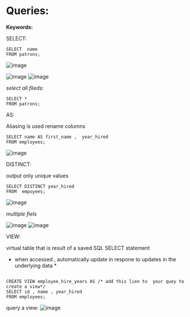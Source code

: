 # Queries:

**Keywords:**

SELECT:
```
SELECT  name
FROM patrons;
```
![image](https://user-images.githubusercontent.com/72389059/201511390-243e403a-c15e-4047-9daf-3c353ed87fdc.png)

![image](https://user-images.githubusercontent.com/72389059/201511366-16a961a7-b5c8-45dc-829e-17797b5ffbf0.png)
![image](https://user-images.githubusercontent.com/72389059/201511412-3772cfae-8c75-4837-885f-41933885620f.png)

*select all fileds:*
```
SELECT *
FROM patrons;
```
AS:

Aliasing is used rename columns
```
SELECT name AS first_name ,  year_hired
FROM employees;
```
![image](https://user-images.githubusercontent.com/72389059/201511871-414bd63a-13bb-4d55-9118-f1e708e1e905.png)

DISTINCT:

output only unique values

```
SELECT DISTINCT year_hired
FROM  empoyees;
```

![image](https://user-images.githubusercontent.com/72389059/201512070-30cb528b-563b-47f2-9f21-e1c8d42f7a68.png)

*multiple fiels*

![image](https://user-images.githubusercontent.com/72389059/201512155-5a996eb7-4d19-47f3-b63a-a2dab2da3d83.png)
![image](https://user-images.githubusercontent.com/72389059/201512161-5459de17-b3c7-435c-9284-cc8a6593af71.png)


VIEW:

virtual table that is result of a saved SQL SELECT statement

* when accessed , automatically update in respone to updates in the underlying data *

```

CREATE VIEW employee_hire_years AS /* add this lien to  your quey to create a view*/
SELECT id , name , year_hired
FROM employees;
```
query a view:
![image](https://user-images.githubusercontent.com/72389059/201512360-3b370b8e-8418-4898-aa4a-03b86a4ae215.png)



